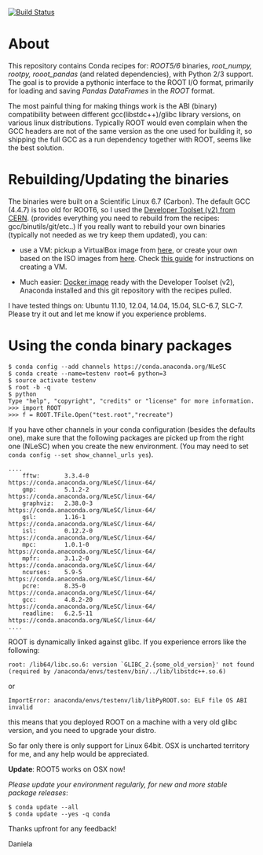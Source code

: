 

[![Build Status](https://travis-ci.org/remenska/conda-recipes.svg)](https://travis-ci.org/remenska/conda-recipes)

About
=============

This repository contains Conda recipes for: *ROOT5/6* binaries, *root_numpy, rootpy, rooot_pandas* (and related dependencies), with Python 2/3 support. The goal is to provide a pythonic interface to the ROOT I/O format, primarily for loading and saving *Pandas DataFrames* in the *ROOT* format.

The most painful thing for making things work is the ABI (binary) compatibility between different gcc(libstdc++)/glibc library versions, on various linux distributions.
Typically ROOT would even complain when the GCC headers are not of the same version as the one used for building it, so shipping the full GCC as a run dependency together with ROOT, seems like the best solution.

Rebuilding/Updating the binaries
=============
The binaries were built on a Scientific Linux 6.7 (Carbon). The default GCC (4.4.7) is too old for ROOT6, so I used the [Developer Toolset (v2) from CERN](http://linux.web.cern.ch/linux/devtoolset).
(provides everything you need to rebuild from the recipes: gcc/binutils/git/etc..)
If you really want to rebuild your own binaries (typically not needed as we try keep them updated), you can:
 - use a VM: pickup a VirtualBox image from [here](https://virtualboximages.com/VirtualBox+Scientific+Linux+Images), or create your own based on the ISO images from [here](https://www.scientificlinux.org/downloads/). 
Check [this guide](http://perso.crans.org/~raffo/cern-scientific-linux.php) for instructions on creating a VM. 

 - Much easier: [Docker image](https://hub.docker.com/r/remenska/slc6-devtoolset-2/) ready with the Developer Toolset (v2), Anaconda installed and this git repository with the recipes pulled.

I have tested things on: Ubuntu 11.10, 12.04, 14.04, 15.04, SLC-6.7, SLC-7. Please try it out and let me know if you experience problems. 

Using the conda binary packages
=============

```
$ conda config --add channels https://conda.anaconda.org/NLeSC
$ conda create --name=testenv root=6 python=3
$ source activate testenv
$ root -b -q
$ python
Type "help", "copyright", "credits" or "license" for more information.
>>> import ROOT
>>> f = ROOT.TFile.Open("test.root","recreate")
```

If you have other channels in your conda configuration (besides the defaults one), make sure that the following packages are picked up from the right one (NLeSC) when you create the new environment.
(You may need to set ``` conda config --set show_channel_urls yes ```).
```
....
    fftw:       3.3.4-0                https://conda.anaconda.org/NLeSC/linux-64/
    gmp:        5.1.2-2                https://conda.anaconda.org/NLeSC/linux-64/
    graphviz:   2.38.0-3               https://conda.anaconda.org/NLeSC/linux-64/
    gsl:        1.16-1                 https://conda.anaconda.org/NLeSC/linux-64/
    isl:        0.12.2-0               https://conda.anaconda.org/NLeSC/linux-64/
    mpc:        1.0.1-0                https://conda.anaconda.org/NLeSC/linux-64/
    mpfr:       3.1.2-0                https://conda.anaconda.org/NLeSC/linux-64/
    ncurses:    5.9-5                  https://conda.anaconda.org/NLeSC/linux-64/
    pcre:       8.35-0                 https://conda.anaconda.org/NLeSC/linux-64/
    gcc:        4.8.2-20               https://conda.anaconda.org/NLeSC/linux-64/
    readline:   6.2.5-11               https://conda.anaconda.org/NLeSC/linux-64/
....
```
ROOT is dynamically linked against glibc. If you experience errors like the following:

``` root: /lib64/libc.so.6: version `GLIBC_2.{some_old_version}' not found 
(required by /anaconda/envs/testenv/bin/../lib/libstdc++.so.6) ```

or

``` ImportError: anaconda/envs/testenv/lib/libPyROOT.so: ELF file OS ABI invalid ```

this means that you deployed ROOT on a machine with a very old glibc version, and you need to upgrade your distro. 

So far only there is only support for Linux 64bit. OSX is uncharted territory for me, and any help would be appreciated.

**Update**: ROOT5 works on OSX now!

*Please update your environment regularly, for new and more stable package releases*:

```
$ conda update --all 
$ conda update --yes -q conda
```
Thanks upfront for any feedback!

Daniela
